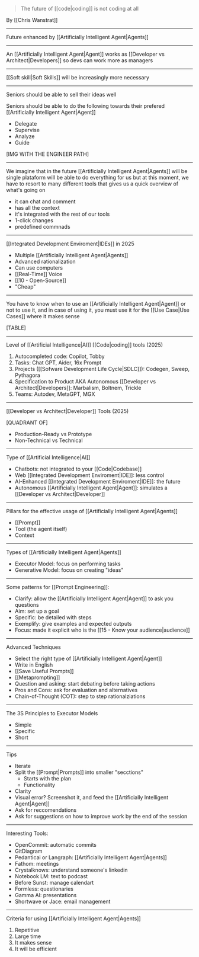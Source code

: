 > The future of [[code|coding]] is not coding at all

By [[Chris Wanstrat]]

---

Future enhanced by [[Artificially Intelligent Agent|Agents]]

---

An [[Artificially Intelligent Agent|Agent]] works as [[Developer vs Architect|Developers]] so devs can work more as managers

---

[[Soft skill|Soft Skills]] will be increasingly more necessary

---

Seniors should be able to sell their ideas well

Seniors should be able to do the following towards their prefered [[Artificially Intelligent Agent|Agent]]

- Delegate
- Supervise
- Analyze
- Guide

[IMG WITH THE ENGINEER PATH]

---

We imagine that in the future [[Artificially Intelligent Agent|Agents]] will be single plataform will be able to do everything for us but at this moment, we have to resort to many different tools that gives us a quick overview of what's going on

- it can chat and comment
- has all the context
- it's integrated with the rest of our tools
- 1-click changes
- predefined commnads

---

[[Integrated Development Enviroment|IDEs]] in 2025

- Multiple [[Artificially Intelligent Agent|Agents]]
- Advanced rationalization
- Can use computers
- [[Real-Time]] Voice
- [[10 - Open-Source]]
- "Cheap"

---

You have to know when to use an [[Artificially Intelligent Agent|Agent]] or not to use it, and in case of using it, you must use it for the [[Use Case|Use Cases]] where it makes sense

[TABLE]

---

Level of [[Artificial Intelligence|AI]] [[Code|coding]] tools (2025)

1. Autocompleted code: Copilot, Tobby
2. Tasks: Chat GPT, Aider, 16x Prompt
3. Projects ([[Sofware Development Life Cycle|SDLC]]): Codegen, Sweep, Pythagora
4. Specification to Product AKA Autonomous [[Developer vs Architect|Developers]]: Marbalism, Boltnem, Trickle
5. Teams: Autodev, MetaGPT, MGX

---

[[Developer vs Architect|Developer]] Tools (2025)

[QUADRANT OF]

- Production-Ready vs Prototype
- Non-Technical vs Technical

---

Type of [[Artificial Intelligence|AI]]

- Chatbots: not integrated to your [[Code|Codebase]]
- Web [[Integrated Development Enviroment|IDE]]: less control
- AI-Enhanced [[Integrated Development Enviroment|IDE]]: the future
- Autonomous [[Artificially Intelligent Agent|Agent]]: simulates a [[Developer vs Architect|Developer]]

---

Pillars for the effective usage of [[Artificially Intelligent Agent|Agents]]

- [[Prompt]]
- Tool (the agent itself)
- Context

---

Types of [[Artificially Intelligent Agent|Agents]]

- Executor Model: focus on performing tasks
- Generative Model: focus on creating "ideas"

---

Some patterns for [[Prompt Engineering]]:

- Clarify: allow the [[Artificially Intelligent Agent|Agent]] to ask you questions
- Aim: set up a goal
- Specific: be detailed with steps
- Exemplify: give examples and expected outputs
- Focus: made it explicit who is the [[15 - Know your audience|audience]]

---

Advanced Techniques

- Select the right type of [[Artificially Intelligent Agent|Agent]]
- Write in English
- [[Save Useful Prompts]]
- [[Metaprompting]]
- Question and asking: start debating before taking actions
- Pros and Cons: ask for evaluation and alternatives
- Chain-of-Thought (COT): step to step rationalziations

---

The 3S Principles to Executor Models

- Simple
- Specific
- Short

---

Tips

- Iterate
- Split the [[Prompt|Prompts]] into smaller "secctions"
  - Starts with the plan
  - Functionality
- Clarity
- Visual error? Screenshot it, and feed the [[Artificially Intelligent Agent|Agent]]
- Ask for reccomendations
- Ask for suggestions on how to improve work by the end of the session

---

Interesting Tools:

- OpenCommit: automatic commits
- GitDiagram
- Pedanticai or Langraph: [[Artificially Intelligent Agent|Agents]]
- Fathom: meetings
- Crystalknows: understand someone's linkedin
- Notebook LM: text to podcast
- Before Sunst: manage calendart
- Formless: questionaries
- Gamma AI: presentations
- Shortwave or Jace: email management

---

Criteria for using [[Artificially Intelligent Agent|Agents]]

1. Repetitive
2. Large time
3. It makes sense
4. It will be efficient
